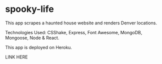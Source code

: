 # spooky-life

This app scrapes a haunted house website and renders Denver locations. 

Technologies Used: CSShake, Express, Font Awesome, MongoDB, Mongoose, Node & React.  

This app is deployed on Heroku. 

LINK HERE
